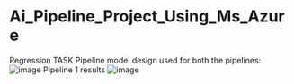 # Ai_Pipeline_Project_Using_Ms_Azure
Regression TASK
Pipeline model design used for both the pipelines:
![image](https://github.com/user-attachments/assets/de6fc606-1992-4fc0-b3f2-bf746c84a8f4)
Pipeline 1 results
![image](https://github.com/user-attachments/assets/34b76091-c1ec-43d5-89e1-2cf6a296abf1)

